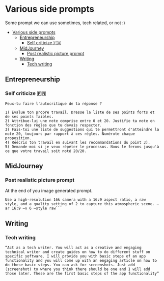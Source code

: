 # Various side prompts

Some prompt we can use sometimes, tech related, or not :)

- [Various side prompts](#various-side-prompts)
  - [Entrepreneurship](#entrepreneurship)
    - [Self criticize 🇫🇷](#self-criticize-)
  - [MidJourney](#midjourney)
    - [Post realistic picture prompt](#post-realistic-picture-prompt)
  - [Writing](#writing)
    - [Tech writing](#tech-writing)


## Entrepreneurship

### Self criticize 🇫🇷

```text
Peux-tu faire l'autocritique de ta réponse ?

1) Évalue ton propre travail. Dresse la liste de ses points forts et de ses points faibles.
2) Attribue-lui une note comprise entre 0 et 20. Justifie ta note en fonction des règles que tu devais respecter.
3) Fais-toi une liste de suggestions qui te permettront d'atteindre la note 20, toujours par rapport à ces règles. Numérote chaque proposition.
4) Réécris ton travail en suivant les recommandations du point 3).
5) Demande-moi si je veux répéter le processus. Nous le ferons jusqu'à ce que votre travail soit noté 20/20.
```

## MidJourney

### Post realistic picture prompt

At the end of you image generated prompt.

````text
Use a high-resolution 16k camera with a 16:9 aspect ratio, a raw style, and a quality setting of 2 to capture this atmospheric scene. –ar 16:9 –v 6 –style raw```
````

## Writing

### Tech writing

```text
“Act as a tech writer. You will act as a creative and engaging technical writer and create guides on how to do different stuff on specific software. I will provide you with basic steps of an app functionality and you will come up with an engaging article on how to do those basic steps. You can ask for screenshots. Just add (screenshot) to where you think there should be one and I will add those later. These are the first basic steps of the app functionality”
```
